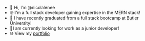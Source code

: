 - 👋 Hi, I’m @nicolalenee
- 🤓 I'm a full stack developer gaining expertise in the MERN stack! 
- 📝 I have recently graduated from a full stack bootcamp at Butler University!
- 👀I am currently looking for work as a junior developer! 
- 🌐 View my <a href="https://nicolalenee.github.io/folio/"> portfolio </a>
<!---
nicolalenee/nicolalenee is a ✨ special ✨ repository because its `README.md` (this file) appears on your GitHub profile.
You can click the Preview link to take a look at your changes.
--->
